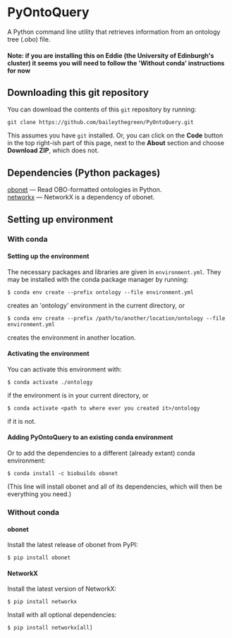 # PyOntoQuery
A Python command line utility that retrieves information from an ontology tree (.obo) file.

#### **Note: if you are installing this on Eddie (the University of Edinburgh's cluster) it seems you will need to follow the 'Without conda' instructions for now**

## Downloading this git repository

You can download the contents of this `git` repository by running:

`git clone https://github.com/baileythegreen/PyOntoQuery.git`

This assumes you have `git` installed. Or, you can click on the **Code** button in the top right-ish part of this page, next to the **About** section and choose **Download ZIP**, which does not.

## Dependencies (Python packages)
[obonet](https://github.com/dhimmel/obonet)  —  Read OBO-formatted ontologies in Python.  
[networkx](https://networkx.github.io/)  —  NetworkX is a dependency of obonet.

## Setting up environment

### With conda

#### Setting up the environment
The necessary packages and libraries are given in `environment.yml`. They may be installed with the conda package manager by running:

`$ conda env create --prefix ontology --file environment.yml`

creates an 'ontology' environment in the current directory, or

`$ conda env create --prefix /path/to/another/location/ontology --file environment.yml`

creates the environment in another location.

#### Activating the environment
You can activate this environment with:

`$ conda activate ./ontology`

if the environment is in your current directory, or

`$ conda activate <path to where ever you created it>/ontology`

if it is not.


#### Adding PyOntoQuery to an existing conda environment
Or to add the dependencies to a different (already extant) conda environment:

`$ conda install -c biobuilds obonet`

(This line will install obonet and all of its dependencies, which will then be everything you need.)

### Without conda

#### obonet
Install the latest release of obonet from PyPI:

`$ pip install obonet`

#### NetworkX
Install the latest version of NetworkX:

`$ pip install networkx`

Install with all optional dependencies:

`$ pip install networkx[all]`
